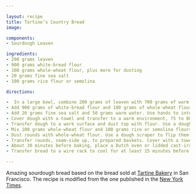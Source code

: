 ```yaml
---

layout: recipe
title: Tartine’s Country Bread
image: 

components:
- Sourdough Leaven

ingredients:
- 200 grams leaven
- 900 grams white-bread flour
- 100 grams whole-wheat flour, plus more for dusting
- 20 grams fine sea salt
- 100 grams rice flour or semolina

directions:

-  In a large bowl, combine 200 grams of leaven with 700 grams of warm water and stir to disperse.
- Add 900 grams of white-bread flour and 100 grams of whole-wheat flour to bowl and use your hands to mix until no traces of dry flour remain. The dough will be sticky and ragged. Cover bowl with a towel and let dough rest for 25 to 40 minutes at room temperature.
- Add 20 grams fine sea salt and 50 grams warm water. Use hands to integrate salt and water into dough thoroughly. The dough will begin to pull apart, but continue mixing; it will come back together.
- Cover dough with a towel and transfer to a warm environment, 75 to 80 degrees ideally (like near a window in a sunny room, or inside a turned-off oven). Let dough rise for 30 minutes. Fold dough by dipping hand in water, taking hold of the underside of the dough at one quadrant and stretching it up over the rest of the dough. Repeat this action 3 more times, rotating bowl a quarter turn for each fold. Do this every half-hour for 2 1/2 hours more (3 hours total). The dough should be billowy and increase in volume 20 to 30 percent. If not, continue to let rise and fold for up to an hour more.
- Transfer dough to a work surface and dust top with flour. Use a dough scraper to cut dough into 2 equal pieces and flip them over so floured sides are face down. Fold the cut side of each piece up onto itself so the flour on the surface remains entirely on the outside of the loaf; this will become the crust. Work dough into taut rounds. Place the dough rounds on a work surface, cover with a towel, and let rest 30 minutes.
- Mix 100 grams whole-wheat flour and 100 grams rice or semolina flours. Line two 10- to 12-inch bread-proofing baskets or mixing bowls with towels. Use some of the flour mixture to generously flour towels (reserve remaining mixture).
- Dust rounds with whole-wheat flour. Use a dough scraper to flip them over onto a work surface so floured sides are facing down. Take one round, and starting at the side closest to you, pull the bottom 2 corners of the dough down toward you, then fold them up into the middle third of the dough. Repeat this action on the right and left sides, pulling the edges out and folding them in over the center. Finally, lift the top corners up and fold down over previous folds. (Imagine folding a piece of paper in on itself from all 4 sides.) Roll dough over so the folded side becomes the bottom of the loaf. Shape into a smooth, taut ball. Repeat with other round.
- Transfer rounds, seam-side up, to prepared baskets. Cover with a towel and return dough to the 75- to 80-degree environment for 3 to 4 hours. (Or let dough rise for 10 to 12 hours in the refrigerator. Bring back to room temperature before baking.)
- About 30 minutes before baking, place a Dutch oven or lidded cast-iron pot in the oven and heat it to 500 degrees. Dust tops of dough, still in their baskets, with whole-wheat/rice-flour mixture. Very carefully remove heated pot from oven and gently turn 1 loaf into pan seam-side down. Use a lame (a baker’s blade) or razor blade to score the top of the bread a few times to allow for expansion, cover and transfer to oven. Reduce temperature to 450 degrees and cook for 20 minutes. Carefully remove lid (steam may release) and cook for 20 more minutes or until crust is a rich, golden brown color.
- Transfer bread to a wire rack to cool for at least 15 minutes before slicing. The bottom of the loaf should sound hollow when tapped. Increase oven temperature to 500 degrees, clean out pot and repeat this process with the second loaf.

---
```

Amazing sourdough bread based on the bread sold at [Tartine Bakery](https://www.tartinebakery.com/san-francisco/bakery) in San Francisco. The recipe is modified from the one published in the [New York Times](https://cooking.nytimes.com/recipes/1016277-tartines-country-bread).